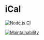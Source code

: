 # iCal

[![Node.js CI](../../workflows/Node.js%20CI/badge.svg)](../../actions?query=workflow%3A%22Node.js+CI%22)

[![Maintainability](https://api.codeclimate.com/v1/badges/e23f92e76fd6a091df61/maintainability)](https://codeclimate.com/github/Melodyn/iCal/maintainability)
